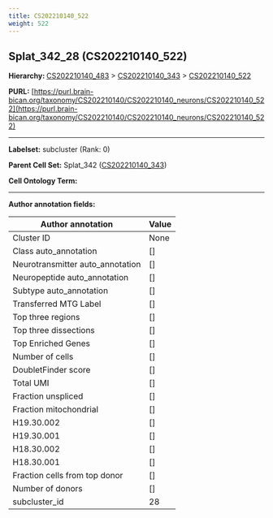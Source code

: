 ```yaml
---
title: CS202210140_522
weight: 522
---
```

## Splat_342_28 (CS202210140_522)
<b>Hierarchy: </b>
[CS202210140_483](../CS202210140_483) >
[CS202210140_343](../CS202210140_343) >
[CS202210140_522](../CS202210140_522)

**PURL:** [https://purl.brain-bican.org/taxonomy/CS202210140/CS202210140_neurons/CS202210140_522](https://purl.brain-bican.org/taxonomy/CS202210140/CS202210140_neurons/CS202210140_522)

---


**Labelset:** subcluster (Rank: 0)

**Parent Cell Set:** Splat_342 ([CS202210140_343](../CS202210140_343))



**Cell Ontology Term:** 

[MARKER GENES.]: #


---

[TRANSFERRED ANNOTATIONS.]: #


[AUTHOR ANNOTATION FIELDS.]: #


**Author annotation fields:**

| Author annotation | Value |
|-------------------|-------|
|Cluster ID|None|
|Class auto_annotation|[]|
|Neurotransmitter auto_annotation|[]|
|Neuropeptide auto_annotation|[]|
|Subtype auto_annotation|[]|
|Transferred MTG Label|[]|
|Top three regions|[]|
|Top three dissections|[]|
|Top Enriched Genes|[]|
|Number of cells|[]|
|DoubletFinder score|[]|
|Total UMI|[]|
|Fraction unspliced|[]|
|Fraction mitochondrial|[]|
|H19.30.002|[]|
|H19.30.001|[]|
|H18.30.002|[]|
|H18.30.001|[]|
|Fraction cells from top donor|[]|
|Number of donors|[]|
|subcluster_id|28|
